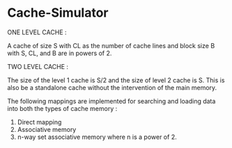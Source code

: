 # Cache-Simulator
ONE LEVEL CACHE :

A cache of size S with CL as the number of cache lines and block size B with S, CL, and B are in powers of 2.

TWO LEVEL CACHE : 

The size of the level 1 cache is S/2 and the size of level 2 cache is S. This is also be a standalone cache without the intervention of the main memory.

The following mappings are implemented for searching and loading data into both the types of cache memory :

  1. Direct mapping
  2. Associative memory
  3. n-way set associative memory where n is a power of 2.
